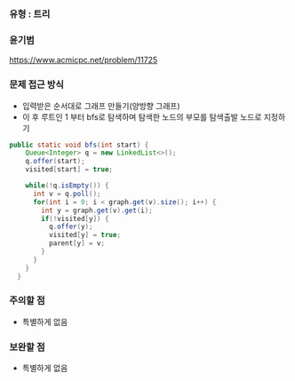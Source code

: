 ### 유형 : 트리
### 윤기범
https://www.acmicpc.net/problem/11725

### 문제 접근 방식
  - 입력받은 순서대로 그래프 만들기(양방향 그래프)
  - 이 후 루트인 1 부터 bfs로 탐색하며 탐색한 노드의 부모를 탐색출발 노드로 지정하기
```java
public static void bfs(int start) {
    Queue<Integer> q = new LinkedList<>();
    q.offer(start);
    visited[start] = true;

    while(!q.isEmpty()) {
      int v = q.poll();
      for(int i = 0; i < graph.get(v).size(); i++) {
        int y = graph.get(v).get(i);
        if(!visited[y]) {
          q.offer(y);
          visited[y] = true;
          parent[y] = v;
        }
      }
    }
  }
```

### 주의할 점
  - 특별하게 없음

### 보완할 점
  - 특별하게 없음
